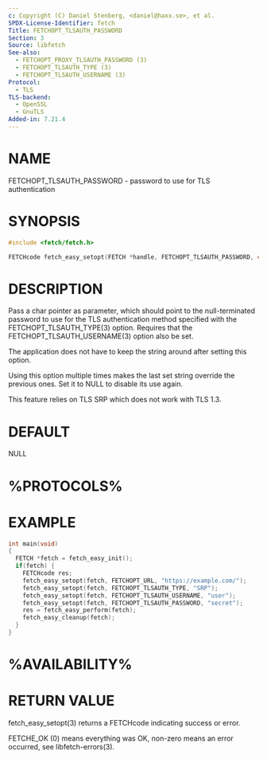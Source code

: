 ```yaml
---
c: Copyright (C) Daniel Stenberg, <daniel@haxx.se>, et al.
SPDX-License-Identifier: fetch
Title: FETCHOPT_TLSAUTH_PASSWORD
Section: 3
Source: libfetch
See-also:
  - FETCHOPT_PROXY_TLSAUTH_PASSWORD (3)
  - FETCHOPT_TLSAUTH_TYPE (3)
  - FETCHOPT_TLSAUTH_USERNAME (3)
Protocol:
  - TLS
TLS-backend:
  - OpenSSL
  - GnuTLS
Added-in: 7.21.4
---
```


# NAME

FETCHOPT_TLSAUTH_PASSWORD - password to use for TLS authentication

# SYNOPSIS

~~~c
#include <fetch/fetch.h>

FETCHcode fetch_easy_setopt(FETCH *handle, FETCHOPT_TLSAUTH_PASSWORD, char *pwd);
~~~

# DESCRIPTION

Pass a char pointer as parameter, which should point to the null-terminated
password to use for the TLS authentication method specified with the
FETCHOPT_TLSAUTH_TYPE(3) option. Requires that the FETCHOPT_TLSAUTH_USERNAME(3)
option also be set.

The application does not have to keep the string around after setting this
option.

Using this option multiple times makes the last set string override the
previous ones. Set it to NULL to disable its use again.

This feature relies on TLS SRP which does not work with TLS 1.3.

# DEFAULT

NULL

# %PROTOCOLS%

# EXAMPLE

~~~c
int main(void)
{
  FETCH *fetch = fetch_easy_init();
  if(fetch) {
    FETCHcode res;
    fetch_easy_setopt(fetch, FETCHOPT_URL, "https://example.com/");
    fetch_easy_setopt(fetch, FETCHOPT_TLSAUTH_TYPE, "SRP");
    fetch_easy_setopt(fetch, FETCHOPT_TLSAUTH_USERNAME, "user");
    fetch_easy_setopt(fetch, FETCHOPT_TLSAUTH_PASSWORD, "secret");
    res = fetch_easy_perform(fetch);
    fetch_easy_cleanup(fetch);
  }
}
~~~

# %AVAILABILITY%

# RETURN VALUE

fetch_easy_setopt(3) returns a FETCHcode indicating success or error.

FETCHE_OK (0) means everything was OK, non-zero means an error occurred, see
libfetch-errors(3).
